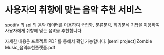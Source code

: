 # 사용자의 취향에 맞는 음악 추천 서비스

spotify 의 api 의 음악 데이터를 이용하여 군집화, 분류분석, 회귀분석 기법을 이용하여 사용자에게 취향에 맞는 음악을 추천합니다.

자세한 내용은 프로젝트 PDF 를 통해서 확인 가능합니다. [semi project] Zombie Music_음악추천플랫폼.pdf

